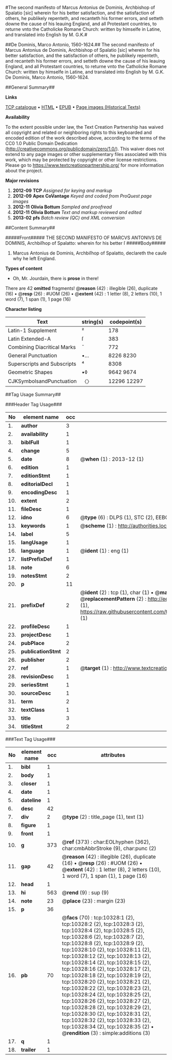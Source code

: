#The second manifesto of Marcus Antonius de Dominis, Archbishop of Spalatio [sic] wherein for his better satisfaction, and the satisfaction of others, he publikely repenteth, and recanteth his former errors, and setteth downe the cause of his leauing England, and all Protestant countries, to returne vnto the Catholicke Romane Church: written by himselfe in Latine, and translated into English by M. G.K.#

##De Dominis, Marco Antonio, 1560-1624.##
The second manifesto of Marcus Antonius de Dominis, Archbishop of Spalatio [sic] wherein for his better satisfaction, and the satisfaction of others, he publikely repenteth, and recanteth his former errors, and setteth downe the cause of his leauing England, and all Protestant countries, to returne vnto the Catholicke Romane Church: written by himselfe in Latine, and translated into English by M. G.K.
De Dominis, Marco Antonio, 1560-1624.

##General Summary##

**Links**

[TCP catalogue](http://www.ota.ox.ac.uk/tcp/)  • 
[HTML](http://tei.it.ox.ac.uk/tcp/Texts-HTML/free/A20/A20602.html)  • 
[EPUB](http://tei.it.ox.ac.uk/tcp/Texts-EPUB/free/A20/A20602.epub) • 
[Page images (Historical Texts)](https://historicaltexts.jisc.ac.uk/eebo-99845431e)

**Availability**

To the extent possible under law, the Text Creation Partnership has waived all copyright and related or neighboring rights to this keyboarded and encoded edition of the work described above, according to the terms of the CC0 1.0 Public Domain Dedication (http://creativecommons.org/publicdomain/zero/1.0/). This waiver does not extend to any page images or other supplementary files associated with this work, which may be protected by copyright or other license restrictions. Please go to https://www.textcreationpartnership.org/ for more information about the project.

**Major revisions**

1. __2012-09__ __TCP__ *Assigned for keying and markup*
1. __2012-09__ __Apex CoVantage__ *Keyed and coded from ProQuest page images*
1. __2012-11__ __Olivia Bottum__ *Sampled and proofread*
1. __2012-11__ __Olivia Bottum__ *Text and markup reviewed and edited*
1. __2013-02__ __pfs__ *Batch review (QC) and XML conversion*

##Content Summary##

#####Front#####
THE SECOND MANIFESTO OF MARCVS ANTONIVS DE DOMINIS, Archbiſhop of Spalatto: wherein for his better ſ
#####Body#####

1. Marcus Antonius de Dominis, Archbiſhop of Spalatto, declareth the cauſe why he left England.

**Types of content**

  * Oh, Mr. Jourdain, there is **prose** in there!

There are 42 **omitted** fragments! 
 @__reason__ (42) : illegible (26), duplicate (16)  •  @__resp__ (26) : #UOM (26)  •  @__extent__ (42) : 1 letter (8), 2 letters (10), 1 word (7), 1 span (1), 1 page (16)

**Character listing**


|Text|string(s)|codepoint(s)|
|---|---|---|
|Latin-1 Supplement|²|178|
|Latin Extended-A|ſ|383|
|Combining             Diacritical Marks|̄|772|
|General Punctuation|•…|8226 8230|
|Superscripts             and Subscripts|⁴|8308|
|Geometric Shapes|▪◊|9642 9674|
|CJKSymbolsandPunctuation|〈〉|12296 12297|

##Tag Usage Summary##

###Header Tag Usage###

|No|element name|occ|attributes|
|---|---|---|---|
|1.|__author__|3||
|2.|__availability__|1||
|3.|__biblFull__|1||
|4.|__change__|5||
|5.|__date__|8| @__when__ (1) : 2013-12 (1)|
|6.|__edition__|1||
|7.|__editionStmt__|1||
|8.|__editorialDecl__|1||
|9.|__encodingDesc__|1||
|10.|__extent__|2||
|11.|__fileDesc__|1||
|12.|__idno__|6| @__type__ (6) : DLPS (1), STC (2), EEBO-CITATION (1), PROQUEST (1), VID (1)|
|13.|__keywords__|1| @__scheme__ (1) : http://authorities.loc.gov/ (1)|
|14.|__label__|5||
|15.|__langUsage__|1||
|16.|__language__|1| @__ident__ (1) : eng (1)|
|17.|__listPrefixDef__|1||
|18.|__note__|6||
|19.|__notesStmt__|2||
|20.|__p__|11||
|21.|__prefixDef__|2| @__ident__ (2) : tcp (1), char (1)  •  @__matchPattern__ (2) : ([0-9\-]+):([0-9IVX]+) (1), (.+) (1)  •  @__replacementPattern__ (2) : http://eebo.chadwyck.com/downloadtiff?vid=$1&page=$2 (1), https://raw.githubusercontent.com/textcreationpartnership/Texts/master/tcpchars.xml#$1 (1)|
|22.|__profileDesc__|1||
|23.|__projectDesc__|1||
|24.|__pubPlace__|2||
|25.|__publicationStmt__|2||
|26.|__publisher__|2||
|27.|__ref__|1| @__target__ (1) : http://www.textcreationpartnership.org/docs/. (1)|
|28.|__revisionDesc__|1||
|29.|__seriesStmt__|1||
|30.|__sourceDesc__|1||
|31.|__term__|2||
|32.|__textClass__|1||
|33.|__title__|3||
|34.|__titleStmt__|2||


###Text Tag Usage###

|No|element name|occ|attributes|
|---|---|---|---|
|1.|__bibl__|1||
|2.|__body__|1||
|3.|__closer__|1||
|4.|__date__|1||
|5.|__dateline__|1||
|6.|__desc__|42||
|7.|__div__|2| @__type__ (2) : title_page (1), text (1)|
|8.|__figure__|1||
|9.|__front__|1||
|10.|__g__|373| @__ref__ (373) : char:EOLhyphen (362), char:cmbAbbrStroke (9), char:punc (2)|
|11.|__gap__|42| @__reason__ (42) : illegible (26), duplicate (16)  •  @__resp__ (26) : #UOM (26)  •  @__extent__ (42) : 1 letter (8), 2 letters (10), 1 word (7), 1 span (1), 1 page (16)|
|12.|__head__|1||
|13.|__hi__|563| @__rend__ (9) : sup (9)|
|14.|__note__|23| @__place__ (23) : margin (23)|
|15.|__p__|36||
|16.|__pb__|70| @__facs__ (70) : tcp:10328:1 (2), tcp:10328:2 (2), tcp:10328:3 (2), tcp:10328:4 (2), tcp:10328:5 (2), tcp:10328:6 (2), tcp:10328:7 (2), tcp:10328:8 (2), tcp:10328:9 (2), tcp:10328:10 (2), tcp:10328:11 (2), tcp:10328:12 (2), tcp:10328:13 (2), tcp:10328:14 (2), tcp:10328:15 (2), tcp:10328:16 (2), tcp:10328:17 (2), tcp:10328:18 (2), tcp:10328:19 (2), tcp:10328:20 (2), tcp:10328:21 (2), tcp:10328:22 (2), tcp:10328:23 (2), tcp:10328:24 (2), tcp:10328:25 (2), tcp:10328:26 (2), tcp:10328:27 (2), tcp:10328:28 (2), tcp:10328:29 (2), tcp:10328:30 (2), tcp:10328:31 (2), tcp:10328:32 (2), tcp:10328:33 (2), tcp:10328:34 (2), tcp:10328:35 (2)  •  @__rendition__ (3) : simple:additions (3)|
|17.|__q__|1||
|18.|__trailer__|1||
